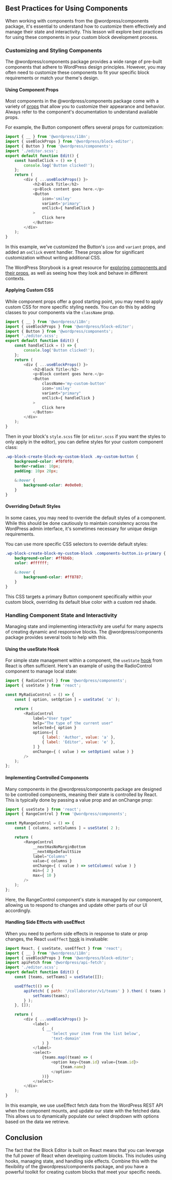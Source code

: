## Best Practices for Using Components

When working with components from the @wordpress/components package, it's essential to understand how to customize them effectively and manage their state and interactivity. This lesson will explore best practices for using these components in your custom block development process.

### Customizing and Styling Components

The @wordpress/components package provides a wide range of pre-built components that adhere to WordPress design principles. However, you may often need to customize these components to fit your specific block requirements or match your theme's design.

#### Using Component Props

Most components in the @wordpress/components package come with a variety of [props](https://developer.wordpress.org/block-editor/reference-guides/components/button/#props) that allow you to customize their appearance and behavior. Always refer to the component's documentation to understand available props.

For example, the Button component offers several props for customization:

```javascript
import { __ } from '@wordpress/i18n';
import { useBlockProps } from '@wordpress/block-editor';
import { Button } from '@wordpress/components';
import './editor.scss';
export default function Edit() {
    const handleClick = () => {
        console.log('Button clicked!');
    };
    return (
        <div { ...useBlockProps() }>
            <h2>Block Title</h2>
            <p>Block content goes here.</p>
            <Button
                icon='smiley'
                variant='primary'
                onClick={ handleClick }
            >
                Click here
            </Button>
        </div>
    );
}
```

In this example, we've customized the Button's `icon` and `variant` props, and added an `onClick` event handler. These props allow for significant customization without writing additional CSS.

The WordPress Storybook is a great resource for [exploring components and their props](https://wordpress.github.io/gutenberg/?path=/docs/components-introduction--docs), as well as seeing how they look and behave in different contexts. 

#### Applying Custom CSS

While component props offer a good starting point, you may need to apply custom CSS for more specific styling needs. You can do this by adding classes to your components via the `className` prop.

```javascript
import { __ } from '@wordpress/i18n';
import { useBlockProps } from '@wordpress/block-editor';
import { Button } from '@wordpress/components';
import './editor.scss';
export default function Edit() {
    const handleClick = () => {
        console.log('Button clicked!');
    };
    return (
        <div { ...useBlockProps() }>
            <h2>Block Title</h2>
            <p>Block content goes here.</p>
            <Button
                className='my-custom-button'
                icon='smiley'
                variant="primary"
                onClick={ handleClick }
            >
                Click here
            </Button>
        </div>
    );
}
```

Then in your block's `style.scss` file (or `editor.scss` if you want the styles to only apply in the editor), you can define styles for your custom component class:

```scss
.wp-block-create-block-my-custom-block .my-custom-button {
    background-color: #f0f0f0;
    border-radius: 10px;
    padding: 10px 20px;
    
    &:hover {
        background-color: #e0e0e0;
    }
}
```

#### Overriding Default Styles

In some cases, you may need to override the default styles of a component. While this should be done cautiously to maintain consistency across the WordPress admin interface, it's sometimes necessary for unique design requirements.

You can use more specific CSS selectors to override default styles:

```scss
.wp-block-create-block-my-custom-block .components-button.is-primary {
    background-color: #ff6b6b;
    color: #ffffff;
    
    &:hover {
        background-color: #ff8787;
    }
}
```

This CSS targets a primary Button component specifically within your custom block, overriding its default blue color with a custom red shade.

### Handling Component State and Interactivity

Managing state and implementing interactivity are useful for many aspects of creating dynamic and responsive blocks. The @wordpress/components package provides several tools to help with this.

#### Using the useState Hook

For simple state management within a component, the `useState` [hook](https://react.dev/reference/react/useState) from React is often sufficient. Here's an example of using the RadioControl component to manage local state:

```javascript
import { RadioControl } from '@wordpress/components';
import { useState } from 'react';

const MyRadioControl = () => {
    const [ option, setOption ] = useState( 'a' );

    return (
        <RadioControl
            label="User type"
            help="The type of the current user"
            selected={ option }
            options={ [
                { label: 'Author', value: 'a' },
                { label: 'Editor', value: 'e' },
            ] }
            onChange={ ( value ) => setOption( value ) }
        />
    );
};
```

#### Implementing Controlled Components

Many components in the @wordpress/components package are designed to be controlled components, meaning their state is controlled by React. This is typically done by passing a value prop and an onChange prop:

```javascript
import { useState } from 'react';
import { RangeControl } from '@wordpress/components';

const MyRangeControl = () => {
    const [ columns, setColumns ] = useState( 2 );

    return (
        <RangeControl
            __nextHasNoMarginBottom
            __next40pxDefaultSize
            label="Columns"
            value={ columns }
            onChange={ ( value ) => setColumns( value ) }
            min={ 2 }
            max={ 10 }
        />
    );
};
```

Here, the RangeControl component's state is managed by our component, allowing us to respond to changes and update other parts of our UI accordingly.

#### Handling Side Effects with useEffect

When you need to perform side effects in response to state or prop changes, the React `useEffect` [hook](https://react.dev/reference/react/useEffect) is invaluable:

```javascript
import React, { useState, useEffect } from 'react';
import { __ } from '@wordpress/i18n';
import { useBlockProps } from '@wordpress/block-editor';
import apiFetch from '@wordpress/api-fetch';
import './editor.scss';
export default function Edit() {
    const [teams, setTeams] = useState([]);

    useEffect(() => {
        apiFetch( { path: '/collaborator/v1/teams' } ).then( ( teams ) => {
            setTeams(teams);
        } );
    }, []);

    return (
        <div { ...useBlockProps() }>
            <label>
                { __(
                    'Select your item from the list below',
                    'text-domain'
                ) }
            </label>
            <select>
                {teams.map((team) => (
                    <option key={team.id} value={team.id}>
                        {team.name}
                    </option>
                ))}
            </select>
        </div>
    );
}
```

In this example, we use useEffect fetch data from the WordPress REST API when the component mounts, and update our state with the fetched data. This allows us to dynamically populate our select dropdown with options based on the data we retrieve.

## Conclusion

The fact that the Block Editor is built on React means that you can leverage the full power of React when developing custom blocks. This includes using hooks, managing state, and handling side effects. Combine this with the flexibility of the @wordpress/components package, and you have a powerful toolkit for creating custom blocks that meet your specific needs.